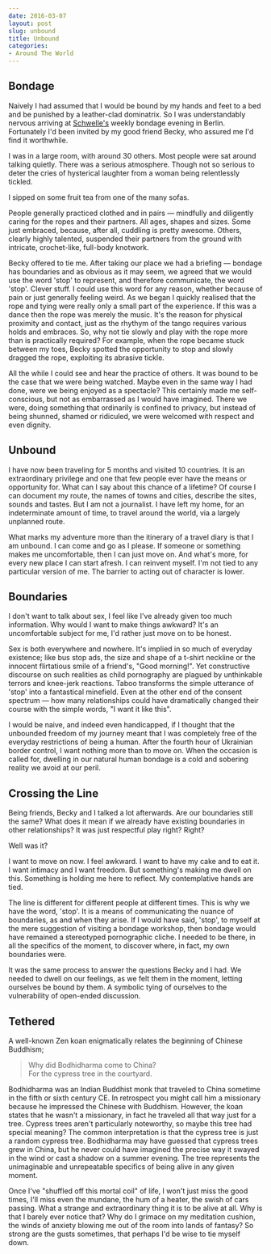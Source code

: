 ```yaml
---
date: 2016-03-07
layout: post
slug: unbound
title: Unbound
categories:
- Around The World
---
```


## Bondage
Naively I had assumed that I would be bound by my hands and feet to a bed and be punished by a leather-clad dominatrix. So I was understandably nervous arriving at [Schwelle's](http://www.schwelle7.de/Profil.html) weekly bondage evening in Berlin. Fortunately I'd been invited by my good friend Becky, who assured me I'd find it worthwhile.

I was in a large room, with around 30 others. Most people were sat around talking quietly. There was a serious atmosphere. Though not so serious to deter the cries of hysterical laughter from a woman being relentlessly tickled.

I sipped on some fruit tea from one of the many sofas.

People generally practiced clothed and in pairs — mindfully and diligently caring for the ropes and their partners. All ages, shapes and sizes. Some just embraced, because, after all, cuddling is pretty awesome. Others, clearly highly talented, suspended their partners from the ground with intricate, crochet-like, full-body knotwork.

Becky offered to tie me. After taking our place we had a briefing — bondage has boundaries and as obvious as it may seem, we agreed that we would use the word 'stop' to represent, and therefore communicate, the word 'stop'. Clever stuff. I could use this word for any reason, whether because of pain or just generally feeling weird. As we began I quickly realised that the rope and tying were really only a small part of the experience. If this was a dance then the rope was merely the music. It's the reason for physical proximity and contact, just as the rhythym of the tango requires various holds and embraces. So, why not tie slowly and play with the rope more than is practically required? For example, when the rope became stuck between my toes, Becky spotted the opportunity to stop and slowly dragged the rope, exploiting its abrasive tickle.

All the while I could see and hear the practice of others. It was bound to be the case that we were being watched. Maybe even in the same way I had done, were we being enjoyed as a spectacle? This certainly made me self-conscious, but not as embarrassed as I would have imagined. There we were, doing something that ordinarily is confined to privacy, but instead of being shunned, shamed or ridiculed, we were welcomed with respect and even dignity.

## Unbound
I have now been traveling for 5 months and visited 10 countries. It is an extraordinary privilege and one that few people ever have the means or opportunity for. What can I say about this chance of a lifetime? Of course I can document my route, the names of towns and cities, describe the sites, sounds and tastes. But I am not a journalist. I have left my home, for an indeterminate amount of time, to travel around the world, via a largely unplanned route.

What marks my adventure more than the itinerary of a travel diary is that I am unbound. I can come and go as I please. If someone or something makes me uncomfortable, then I can just move on. And what's more, for every new place I can start afresh. I can reinvent myself. I'm not tied to any particular version of me. The barrier to acting out of character is lower.

## Boundaries
I don't want to talk about sex, I feel like I've already given too much information. Why would I want to make things awkward? It's an uncomfortable subject for me, I'd rather just move on to be honest.

Sex is both everywhere and nowhere. It's implied in so much of everyday existence; like bus stop ads, the size and shape of a t-shirt neckline or the innocent flirtatious smile of a friend's, "Good morning!". Yet constructive discourse on such realities as child pornography are plagued by unthinkable terrors and knee-jerk reactions. Taboo transforms the simple utterance of 'stop' into a fantastical minefield. Even at the other end of the consent spectrum — how many relationships could have dramatically changed their course with the simple words, "I want it like this".

I would be naive, and indeed even handicapped, if I thought that the unbounded freedom of my journey meant that I was completely free of the everyday restrictions of being a human. After the fourth hour of Ukrainian border control, I want nothing more than to move on. When the occasion is called for, dwelling in our natural human bondage is a cold and sobering reality we avoid at our peril.

## Crossing the Line
Being friends, Becky and I talked a lot afterwards. Are our boundaries still the same? What does it mean if we already have existing boundaries in other relationships? It was just respectful play right? Right?

Well was it?

I want to move on now. I feel awkward. I want to have my cake and to eat it. I want intimacy and I want freedom. But something's making me dwell on this. Something is holding me here to reflect. My contemplative hands are tied.

The line is different for different people at different times. This is why we have the word, 'stop'. It is a means of communicating the nuance of boundaries, as and when they arise. If I would have said, 'stop', to myself at the mere suggestion of visiting a bondage workshop, then bondage would have remained a stereotyped pornographic cliche. I needed to be there, in all the specifics of the moment, to discover where, in fact, my own boundaries were.

It was the same process to answer the questions Becky and I had. We needed to dwell on our feelings, as we felt them in the moment, letting ourselves be bound by them. A symbolic tying of ourselves to the vulnerability of open-ended discussion.

## Tethered
A well-known Zen koan enigmatically relates the beginning of Chinese Buddhism;

> Why did Bodhidharma come to China?    
> For the cypress tree in the courtyard.

Bodhidharma was an Indian Buddhist monk that traveled to China sometime in the fifth or sixth century CE. In retrospect you might call him a missionary because he impressed the Chinese with Buddhism. However, the koan states that he wasn't a missionary, in fact he traveled all that way just for a tree. Cypress trees aren't particularly noteworthy, so maybe this tree had special meaning? The common interpretation is that the cypress tree is just a random cypress tree. Bodhidharma may have guessed that cypress trees grew in China, but he never could have imagined the precise way it swayed in the wind or cast a shadow on a summer evening. The tree represents the unimaginable and unrepeatable specifics of being alive in any given moment.

Once I've "shuffled off this mortal coil" of life, I won't just miss the good times, I'll miss even the mundane, the hum of a heater, the swish of cars passing. What a strange and extraordinary thing it is to be alive at all. Why is that I barely ever notice that? Why do I grimace on my meditation cushion, the winds of anxiety blowing me out of the room into lands of fantasy? So strong are the gusts sometimes, that perhaps I'd be wise to tie myself down.
